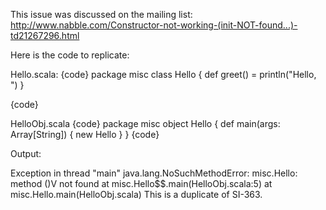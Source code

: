 This issue was discussed on the mailing list: http://www.nabble.com/Constructor-not-working-(init-NOT-found...)-td21267296.html

Here is the code to replicate:  

Hello.scala:
{code}
package misc
class Hello {
 def greet() = println("Hello, ")
}

{code}

HelloObj.scala
{code}
package misc
object Hello {
 def main(args: Array[String]) {
   new Hello
 }
}
{code}

Output:

Exception in thread "main" java.lang.NoSuchMethodError: misc.Hello: method
<init>()V not found
       at misc.Hello$$.main(HelloObj.scala:5)
       at misc.Hello.main(HelloObj.scala)
This is a duplicate of SI-363.
